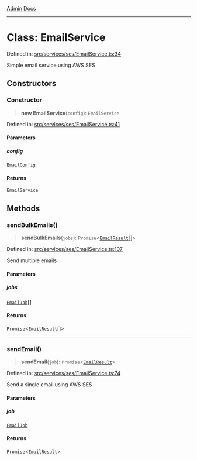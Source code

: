 [Admin Docs](/)

***

# Class: EmailService

Defined in: [src/services/ses/EmailService.ts:34](https://github.com/Sourya07/talawa-api/blob/2dc82649c98e5346c00cdf926fe1d0bc13ec1544/src/services/ses/EmailService.ts#L34)

Simple email service using AWS SES

## Constructors

### Constructor

> **new EmailService**(`config`): `EmailService`

Defined in: [src/services/ses/EmailService.ts:41](https://github.com/Sourya07/talawa-api/blob/2dc82649c98e5346c00cdf926fe1d0bc13ec1544/src/services/ses/EmailService.ts#L41)

#### Parameters

##### config

[`EmailConfig`](../interfaces/EmailConfig.md)

#### Returns

`EmailService`

## Methods

### sendBulkEmails()

> **sendBulkEmails**(`jobs`): `Promise`\<[`EmailResult`](../interfaces/EmailResult.md)[]\>

Defined in: [src/services/ses/EmailService.ts:107](https://github.com/Sourya07/talawa-api/blob/2dc82649c98e5346c00cdf926fe1d0bc13ec1544/src/services/ses/EmailService.ts#L107)

Send multiple emails

#### Parameters

##### jobs

[`EmailJob`](../interfaces/EmailJob.md)[]

#### Returns

`Promise`\<[`EmailResult`](../interfaces/EmailResult.md)[]\>

***

### sendEmail()

> **sendEmail**(`job`): `Promise`\<[`EmailResult`](../interfaces/EmailResult.md)\>

Defined in: [src/services/ses/EmailService.ts:74](https://github.com/Sourya07/talawa-api/blob/2dc82649c98e5346c00cdf926fe1d0bc13ec1544/src/services/ses/EmailService.ts#L74)

Send a single email using AWS SES

#### Parameters

##### job

[`EmailJob`](../interfaces/EmailJob.md)

#### Returns

`Promise`\<[`EmailResult`](../interfaces/EmailResult.md)\>
